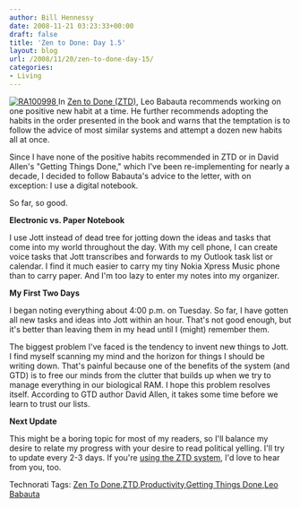 ```yaml
---
author: Bill Hennessy
date: 2008-11-21 03:23:33+00:00
draft: false
title: 'Zen to Done: Day 1.5'
layout: blog
url: /2008/11/20/zen-to-done-day-15/
categories:
- Living
---
```


[![RA100998](https://hennessysview.com/wp-content/uploads/2008/11/ra100998-thumb2.jpg)
](https://hennessysview.com/wp-content/uploads/2008/11/ra1009982.jpg) In [Zen to Done (ZTD)](https://www.e-junkie.com/ecom/gb.php?ii=56260&c=ib&aff=41653), Leo Babauta recommends working on one positive new habit at a time. He further recommends adopting the habits in the order presented in the book and warns that the temptation is to follow the advice of most similar systems and attempt a dozen new habits all at once.

 

Since I have none of the positive habits recommended in ZTD or in David Allen's "Getting Things Done," which I've been re-implementing for nearly a decade, I decided to follow Babauta's advice to the letter, with on exception: I use a digital notebook.

 

So far, so good.

 

**Electronic vs. Paper Notebook**

 

I use Jott instead of dead tree for jotting down the ideas and tasks that come into my world throughout the day. With my cell phone, I can create voice tasks that Jott transcribes and forwards to my Outlook task list or calendar. I find it much easier to carry my tiny Nokia Xpress Music phone than to carry paper. And I'm too lazy to enter my notes into my organizer.

 

**My First Two Days**

 

I began noting everything about 4:00 p.m. on Tuesday. So far, I have gotten all new tasks and ideas into Jott within an hour. That's not good enough, but it's better than leaving them in my head until I (might) remember them.

 

The biggest problem I've faced is the tendency to invent new things to Jott. I find myself scanning my mind and the horizon for things I should be writing down. That's painful because one of the benefits of the system (and GTD) is to free our minds from the clutter that builds up when we try to manage everything in our biological RAM. I hope this problem resolves itself. According to GTD author David Allen, it takes some time before we learn to trust our lists. 

 

**Next Update**

 

This might be a boring topic for most of my readers, so I'll balance my desire to relate my progress with your desire to read political yelling. I'll try to update every 2-3 days. If you're [using the ZTD system](https://www.e-junkie.com/ecom/gb.php?ii=56260&c=ib&aff=41653), I'd love to hear from you, too.

 

Technorati Tags: [Zen To Done](https://technorati.com/tags/Zen%20To%20Done),[ZTD](https://technorati.com/tags/ZTD),[Productivity](https://technorati.com/tags/Productivity),[Getting Things Done](https://technorati.com/tags/Getting%20Things%20Done),[Leo Babauta](https://technorati.com/tags/Leo%20Babauta)

